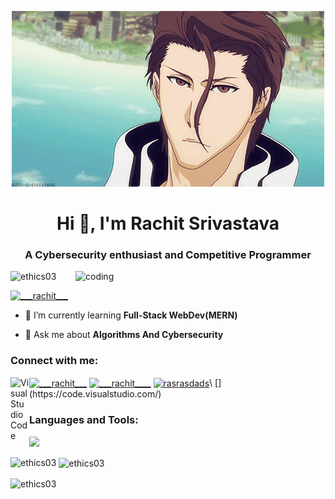 <p align="center">
  <img src="https://github.com/Ethics03/Ethics03/blob/main/soskhee.gif"width: 80%;" />
</p>

<h1 align="center">Hi 👋, I'm Rachit Srivastava</h1>
<h3 align="center">A Cybersecurity enthusiast and Competitive Programmer</h3>

<img align="right" alt="coding" width="400" src="https://media.tenor.com/zzntm2_9B3gAAAAC/hacker.gif">	
<p align="left"> <img src="https://komarev.com/ghpvc/?username=ethics03&label=Profile%20views&color=0e75b6&style=flat" alt="ethics03" /> </p>

<p align="left"> <a href="https://twitter.com/___rachit___" target="blank"><img src="https://img.shields.io/twitter/follow/___rachit___?logo=twitter&style=for-the-badge" alt="___rachit___" /></a> </p>

- 🌱 I’m currently learning **Full-Stack WebDev(MERN)**

- 💬 Ask me about **Algorithms And Cybersecurity**

<h3 align="left">Connect with me:</h3>
<p align="left">
<a href="https://twitter.com/___rachit___" target="blank"><img align="center" src="https://raw.githubusercontent.com/rahuldkjain/github-profile-readme-generator/master/src/images/icons/Social/twitter.svg" alt="___rachit___" height="30" width="40" /></a>
<a href="https://instagram.com/___rachit____" target="blank"><img align="center" src="https://raw.githubusercontent.com/rahuldkjain/github-profile-readme-generator/master/src/images/icons/Social/instagram.svg" alt="___rachit____" height="30" width="40" /></a>
<a href="https://codeforces.com/profile/rasrasdads" target="blank"><img align="center" src="https://raw.githubusercontent.com/rahuldkjain/github-profile-readme-generator/master/src/images/icons/Social/codeforces.svg" alt="rasrasdads" height="30" width="40" /></a>\
[<img align="left" alt="Visual Studio Code" width="30px" src="https://skillicons.dev/icons?i=vscode" />](https://code.visualstudio.com/)
</p>

<h3 align="left">Languages and Tools:</h3>
<p align="left"> 
<a href="https://skillicons.dev"><img src="https://skillicons.dev/icons?i=git,css,nodejs,javascript,vim,python,cpp,c,html,bash,mongodb" /></a>
</p>

<p><img align="left" src="https://github-readme-stats.vercel.app/api/top-langs?username=ethics03&show_icons=true&locale=en&layout=compact" alt="ethics03" /></p>

<p>&nbsp;<img align="center" src="https://github-readme-stats.vercel.app/api?username=ethics03&show_icons=true&locale=en" alt="ethics03" /></p>

<p><img align="center" src="https://github-readme-streak-stats.herokuapp.com/?user=ethics03&" alt="ethics03" /></p>
